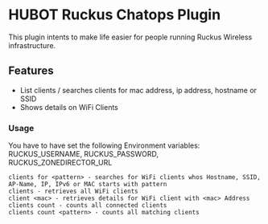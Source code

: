 # HUBOT Ruckus Chatops Plugin
This plugin intents to make life easier for people running Ruckus Wireless infrastructure.

## Features
  - List clients / searches clients for mac address, ip address, hostname or SSID
  - Shows details on WiFi Clients

### Usage
You have to have set the following Environment variables: RUCKUS_USERNAME, RUCKUS_PASSWORD, RUCKUS_ZONEDIRECTOR_URL
```
clients for <pattern> - searches for WiFi clients whos Hostname, SSID, AP-Name, IP, IPv6 or MAC starts with pattern
clients - retrieves all WiFi clients
client <mac> - retrieves details for WiFi client with <mac> Address
clients count - counts all connected clients
clients count <pattern> - counts all matching clients
```

